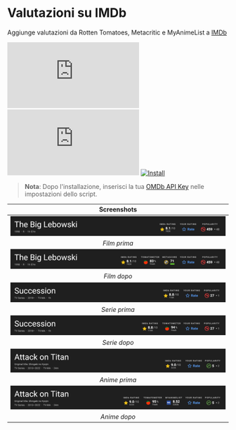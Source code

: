 # Valutazioni su IMDb

Aggiunge valutazioni da Rotten Tomatoes, Metacritic e MyAnimeList a [IMDb](https://www.imdb.com/)

[![Version](https://flat.badgen.net/runkit/iFelix18/version/iFelix18/Userscripts/master/userscripts/meta/ratings-on-imdb.meta.js)](#valutazioni-su-imdb)
[![Size](https://flat.badgen.net/badgesize/normal/iFelix18/Userscripts/master/userscripts/ratings-on-imdb.user.js?style=flat-square)](#valutazioni-su-imdb)
[![Install](https://flat.badgen.net/badge/install%20directly%20from/GitHub/blue "Clicca qui!")](https://raw.githubusercontent.com/iFelix18/Userscripts/master/userscripts/ratings-on-imdb.user.js)

>**Nota**: Dopo l'installazione, inserisci la tua [OMDb API Key](https://www.omdbapi.com/apikey.aspx) nelle impostazioni dello script.

|                                              Screenshots                                               |
| :----------------------------------------------------------------------------------------------------: |
| [![Before](/docs/screenshots/ratings-on-imdb_movie-before.png?raw=true "Prima")](#valutazioni-su-imdb) |
|                                              _Film prima_                                              |
|  [![After](/docs/screenshots/ratings-on-imdb_movie-after.png?raw=true "Dopo")](#valutazioni-su-imdb)   |
|                                              _Film dopo_                                               |
| [![Before](/docs/screenshots/ratings-on-imdb_show-before.png?raw=true "Prima")](#valutazioni-su-imdb)  |
|                                             _Serie prima_                                              |
|   [![After](/docs/screenshots/ratings-on-imdb_show-after.png?raw=true "Dopo")](#valutazioni-su-imdb)   |
|                                              _Serie dopo_                                              |
| [![Before](/docs/screenshots/ratings-on-imdb_anime-before.png?raw=true "Prima")](#valutazioni-su-imdb) |
|                                             _Anime prima_                                              |
|  [![After](/docs/screenshots/ratings-on-imdb_anime-after.png?raw=true "Dopo")](#valutazioni-su-imdb)   |
|                                              _Anime dopo_                                              |
